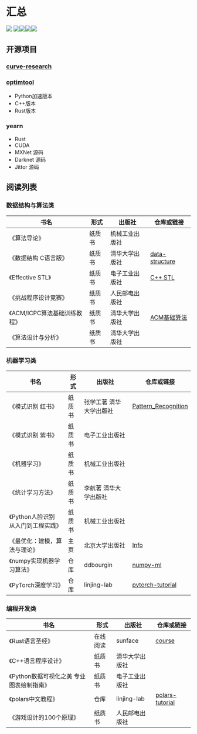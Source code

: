 # 汇总
![](https://img.shields.io/badge/Tool-Git-informational?style=flat&logo=git&logoColor=white&color=2bbc8a)
![](https://img.shields.io/badge/Editor-Sublime_Text-informational?style=flat&logo=sublime-text&logoColor=white&color=2bbc8a)![](https://img.shields.io/badge/Code-Python-informational?style=flat&logo=python&logoColor=white&color=2bbc8a)![](https://img.shields.io/badge/Code-C-informational?style=flat&logo=c&logoColor=white&color=2bbc8a)![](https://img.shields.io/badge/Code-Rust-informational?style=flat&logo=rust&logoColor=white&color=2bbc8a)

## 开源项目

### [curve-research](https://github.com/linjing-lab/curve-research)

### [optimtool](https://github.com/linjing-lab/optimtool)

* Python加速版本
* C++版本
* Rust版本

### yearn

* Rust
* CUDA
* MXNet 源码
* Darknet 源码
* Jittor 源码

## 阅读列表

### 数据结构与算法类
|书名|形式|出版社|仓库或链接|
|--|--|--|--|
|《算法导论》|纸质书|机械工业出版社||
|《数据结构 C语言版》|纸质书|清华大学出版社|[data-structure](https://github.com/linjing-lab/data-structure)|
|《Effective STL》|纸质书|电子工业出版社|[C++ STL](http://www.cplusplus.com/reference/stl/)|
|《挑战程序设计竞赛》|纸质书|人民邮电出版社||
|《ACM/ICPC算法基础训练教程》|纸质书|清华大学出版社|[ACM基础算法](https://blog.csdn.net/linjing_zyq/category_11280137.html)|
|《算法设计与分析》|纸质书|清华大学出版社||

### 机器学习类
|书名|形式|出版社|仓库或链接|
|--|--|--|--|
|《模式识别 红书》|纸质书|张学工著 清华大学出版社|[Pattern_Recognition](https://blog.csdn.net/linjing_zyq/category_11343786.html)|
|《模式识别 紫书》|纸质书|电子工业出版社||
|《机器学习》|纸质书|机械工业出版社||
|《统计学习方法》|纸质书|李航著 清华大学出版社||
|《Python人脸识别 从入门到工程实践》|纸质书|机械工业出版社||
|《最优化：建模，算法与理论》|主页|北京大学出版社|[Info](https://bicmr.pku.edu.cn/~wenzw/optbook.html#intro)|
|《numpy实现机器学习算法》|仓库|ddbourgin|[numpy-ml](https://github.com/ddbourgin/numpy-ml)|
|《PyTorch深度学习》|仓库|linjing-lab|[pytorch-tutorial](https://github.com/linjing-lab/pytorch-tutorial)|

### 编程开发类
|书名|形式|出版社|仓库或链接|
|--|--|--|--|
|《Rust语言圣经》|在线阅读|sunface|[course](https://course.rs/about-book.html)|
|《C++语言程序设计》|纸质书|清华大学出版社||
|《Python数据可视化之美 专业图表绘制指南》|纸质书|电子工业出版社||
|《polars中文教程》|仓库|linjing-lab|[polars-tutorial](https://github.com/linjing-lab/polars-tutorial)|
|《游戏设计的100个原理》|纸质书|人民邮电出版社||